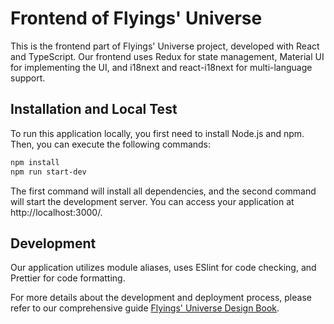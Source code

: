 # Frontend of Flyings' Universe
This is the frontend part of Flyings' Universe project,  developed with React and TypeScript. Our frontend uses Redux for state management, Material UI for implementing the UI, and i18next and react-i18next for multi-language support.

## Installation and Local Test
To run this application locally, you first need to install Node.js and npm. Then, you can execute the following commands:

```bash
npm install
npm run start-dev
```

The first command will install all dependencies, and the second command will start the development server. You can access your application at http://localhost:3000/.

## Development
Our application utilizes module aliases, uses ESlint for code checking, and Prettier for code formatting.

For more details about the development and deployment process, please refer to our comprehensive guide [Flyings' Universe Design Book](https://flyings-books.gitbook.io/flyings_universe_design).